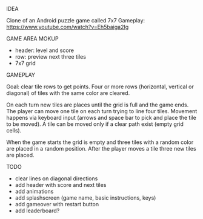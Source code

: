 IDEA

Clone of an Android puzzle game called 7x7
Gameplay: https://www.youtube.com/watch?v=Eh5baiga2Ig

GAME AREA MOKUP 

- header: level and score
- row: preview next three tiles
- 7x7 grid

GAMEPLAY

Goal: clear tile rows to get points. Four or more rows (horizontal, vertical or diagonal) of tiles with the same color are cleared.

On each turn new tiles are places until the grid is full and the game ends. The player can move one tile on each turn trying to line four tiles. Movement happens via keyboard input (arrows and space bar to pick and place the tile to be moved). A tile can be moved only if a clear path exist (empty grid cells).

When the game starts the grid is empty and three tiles with a random color are placed in a random position. After the player moves a tile three new tiles are placed.

TODO

- clear lines on diagonal directions
- add header with score and next tiles
- add animations
- add splashscreen (game name, basic instructions, keys)
- add gameover with restart button
- add leaderboard?
